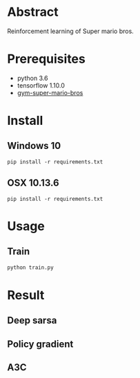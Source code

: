 # Abstract

Reinforcement learning of Super mario bros.

# Prerequisites

* python 3.6
* tensorflow 1.10.0
* [gym-super-mario-bros](https://pypi.org/project/gym-super-mario-bros/)

# Install

## Windows 10

```
pip install -r requirements.txt
```

## OSX 10.13.6

```
pip install -r requirements.txt
```

# Usage

## Train

```bash
python train.py
```

# Result

## Deep sarsa

## Policy gradient

## A3C
